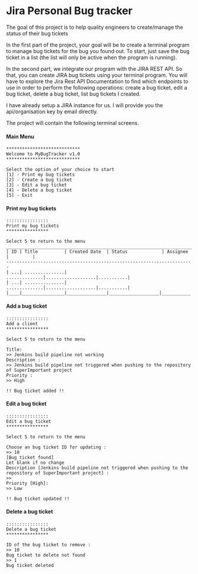 # Jira Personal Bug tracker

The goal of this project is to help quality engineers to create/manage the status of their bug tickets

In the first part of the project, your goal will be to create a terminal program to manage bug tickets for the bug you found out.
To start, just save the bug ticket in a list (the list will only be active when the program is running).

In the second part, we integrate our program with the JIRA REST API.
So that, you can create JIRA bug tickets using your terminal program.
You will have to explore the Jira Rest API Documentation to find which endpoints to use in order to perform the following operations:
create a bug ticket, edit a bug ticket, delete a bug ticket, list bug tickets I created.

I have already setup a JIRA instance for us.
I will provide you the api/organisation key by email directly.

The project will contain the following terminal screens.

#### Main Menu

```
****************************
Welcome to MyBugTracker v1.0
****************************

Select the option of your choice to start
[1] - Print my bug tickets
[2] - Create a bug ticket
[3] - Edit a bug ticket
[4] - Delete a bug ticket
[5] - Exit

```

#### Print my bug tickets

```
::::::::::::::::
Print my bug tickets
****************

Select 5 to return to the menu
_______________________________________________________________________
| ID | Title          | Created Date  | Status             | Assignee |         |
-----------------------------------------------------------------------
| ...| ...............| ..............|...................|...........|
| ...| ...............| ..............|...................|...........|
|____|________________|_______________|___________________|___________|
```

#### Add a bug ticket
 
```
::::::::::::::::
Add a client
****************

Select 5 to return to the menu

Title:
>> Jenkins build pipeline not working
Description :
>> Jenkins build pipeline not triggered when pushing to the repository of SuperImportant project
Priority :
>> High

!! Bug ticket added !!

```

#### Edit a bug ticket
 
```
::::::::::::::::
Edit a bug ticket
****************

Select 5 to return to the menu

Choose an bug ticket ID for updating :
>> 10
[Bug ticket found]
Let blank if no change
Description [Jenkins build pipeline not triggered when pushing to the repository of SuperImportant project] :
>>
Priority [High]:
>> Low

!! Bug ticket updated !!
```

#### Delete a bug ticket

```
::::::::::::::::
Delete a bug ticket
****************

ID of the bug ticket to remove :
>> 10
Bug ticket to delete not found
>> 1
Bug ticket deleted
```
